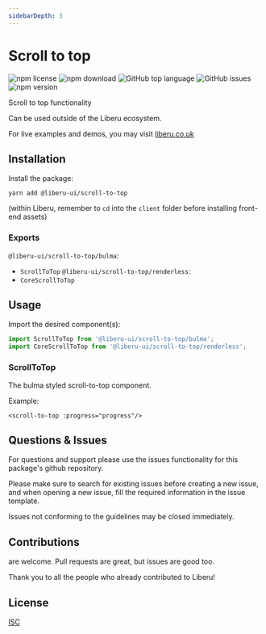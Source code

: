 ```yaml
---
sidebarDepth: 3
---
```


# Scroll to top

![npm license](https://img.shields.io/npm/l/@liberu-ui/scroll-to-top.svg) 
![npm download](https://img.shields.io/npm/dm/@liberu-ui/scroll-to-top.svg) 
![GitHub top language](https://img.shields.io/github/languages/top/liberu-ui/scroll-to-top.svg) 
![GitHub issues](https://img.shields.io/github/issues/liberu-ui/scroll-to-top.svg) 
![npm version](https://img.shields.io/npm/v/@liberu-ui/scroll-to-top.svg) 

Scroll to top functionality

Can be used outside of the Liberu ecosystem.

For live examples and demos, you may visit [liberu.co.uk](https://www.liberu.co.uk)

## Installation

Install the package:
```
yarn add @liberu-ui/scroll-to-top
```

(within Liberu, remember to `cd` into the `client` folder before installing front-end assets)

### Exports

`@liberu-ui/scroll-to-top/bulma`:
- `ScrollToTop`
`@liberu-ui/scroll-to-top/renderless`:
- `CoreScrollToTop`

## Usage

Import the desired component(s):
```js
import ScrollToTop from '@liberu-ui/scroll-to-top/bulma';
import CoreScrollToTop from '@liberu-ui/scroll-to-top/renderless';
```

### ScrollToTop
The bulma styled scroll-to-top component. 

Example:
```vue
<scroll-to-top :progress="progress"/>
```

## Questions & Issues

For questions and support please use the issues functionality
for this package's github repository.

Please make sure to search for existing issues before creating a new issue,
and when opening a new issue, fill the required information in the issue template.

Issues not conforming to the guidelines may be closed immediately.

## Contributions

are welcome. Pull requests are great, but issues are good too.

Thank you to all the people who already contributed to Liberu!

## License

[ISC](https://opliberuurce.org/licenses/ISC)
